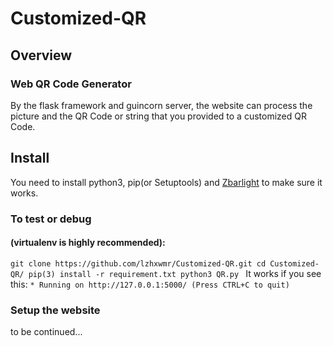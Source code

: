 # Customized-QR
## Overview
### Web QR Code Generator
By the flask framework and guincorn server, the website can process the picture and the QR Code or string that you provided to a customized QR Code.
## Install
You need to install python3, pip(or Setuptools) and [Zbarlight](https://github.com/Polyconseil/zbarlight) to make sure it works.
### To test or debug 
#### (virtualenv is highly recommended):
`git clone https://github.com/lzhxwmr/Customized-QR.git
cd Customized-QR/
pip(3) install -r requirement.txt
python3 QR.py
`
It works if you see this:
`* Running on http://127.0.0.1:5000/ (Press CTRL+C to quit)`

### Setup the website
to be continued...

